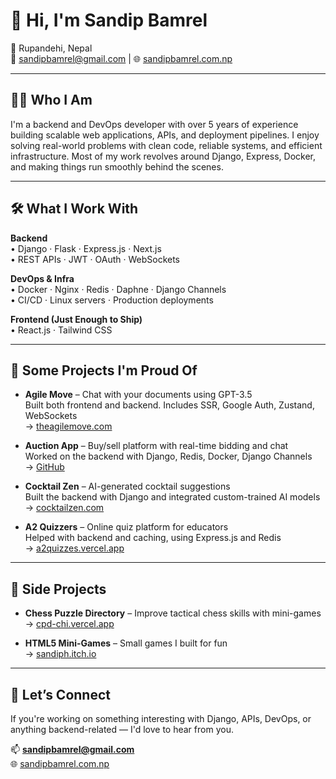 # 👋 Hi, I'm Sandip Bamrel

📍 Rupandehi, Nepal  
📧 sandipbamrel@gmail.com | 🌐 [sandipbamrel.com.np](https://sandipbamrel.com.np)

---

## 🧑‍💻 Who I Am

I'm a backend and DevOps developer with over 5 years of experience building scalable web applications, APIs, and deployment pipelines. I enjoy solving real-world problems with clean code, reliable systems, and efficient infrastructure. Most of my work revolves around Django, Express, Docker, and making things run smoothly behind the scenes.

---

## 🛠️ What I Work With

**Backend**  
• Django · Flask · Express.js · Next.js  
• REST APIs · JWT · OAuth · WebSockets  

**DevOps & Infra**  
• Docker · Nginx · Redis · Daphne · Django Channels  
• CI/CD · Linux servers · Production deployments  

**Frontend (Just Enough to Ship)**  
• React.js · Tailwind CSS  

---

## 🔧 Some Projects I'm Proud Of

- **Agile Move** – Chat with your documents using GPT-3.5  
  Built both frontend and backend. Includes SSR, Google Auth, Zustand, WebSockets  
  → [theagilemove.com](https://www.theagilemove.com)

- **Auction App** – Buy/sell platform with real-time bidding and chat  
  Worked on the backend with Django, Redis, Docker, Django Channels  
  → [GitHub](https://github.com/whatevea/auction_app_backend)

- **Cocktail Zen** – AI-generated cocktail suggestions  
  Built the backend with Django and integrated custom-trained AI models  
  → [cocktailzen.com](https://www.cocktailzen.com)

- **A2 Quizzers** – Online quiz platform for educators  
  Helped with backend and caching, using Express.js and Redis  
  → [a2quizzes.vercel.app](https://a2quizzes.vercel.app)

---

## 🧪 Side Projects

- **Chess Puzzle Directory** – Improve tactical chess skills with mini-games  
  → [cpd-chi.vercel.app](https://cpd-chi.vercel.app)

- **HTML5 Mini-Games** – Small games I built for fun  
  → [sandiph.itch.io](https://sandiph.itch.io)

---

## 🤝 Let’s Connect

If you're working on something interesting with Django, APIs, DevOps, or anything backend-related — I'd love to hear from you.

📫 **sandipbamrel@gmail.com**  
🌐 [sandipbamrel.com.np](https://sandipbamrel.com.np)
